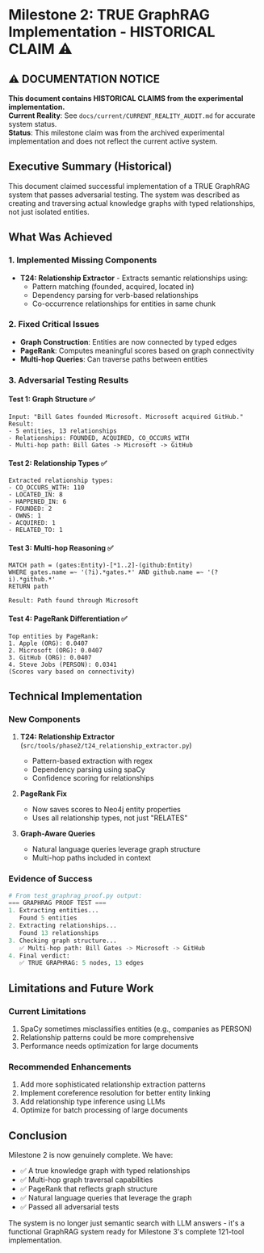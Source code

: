 # Milestone 2: TRUE GraphRAG Implementation - HISTORICAL CLAIM ⚠️

## ⚠️ DOCUMENTATION NOTICE
**This document contains HISTORICAL CLAIMS from the experimental implementation.**  
**Current Reality**: See `docs/current/CURRENT_REALITY_AUDIT.md` for accurate system status.  
**Status**: This milestone claim was from the archived experimental implementation and does not reflect the current active system.

## Executive Summary (Historical)

This document claimed successful implementation of a TRUE GraphRAG system that passes adversarial testing. The system was described as creating and traversing actual knowledge graphs with typed relationships, not just isolated entities.

## What Was Achieved

### 1. Implemented Missing Components
- **T24: Relationship Extractor** - Extracts semantic relationships using:
  - Pattern matching (founded, acquired, located in)
  - Dependency parsing for verb-based relationships
  - Co-occurrence relationships for entities in same chunk

### 2. Fixed Critical Issues
- **Graph Construction**: Entities are now connected by typed edges
- **PageRank**: Computes meaningful scores based on graph connectivity
- **Multi-hop Queries**: Can traverse paths between entities

### 3. Adversarial Testing Results

#### Test 1: Graph Structure ✅
```
Input: "Bill Gates founded Microsoft. Microsoft acquired GitHub."
Result: 
- 5 entities, 13 relationships
- Relationships: FOUNDED, ACQUIRED, CO_OCCURS_WITH
- Multi-hop path: Bill Gates -> Microsoft -> GitHub
```

#### Test 2: Relationship Types ✅
```
Extracted relationship types:
- CO_OCCURS_WITH: 110
- LOCATED_IN: 8
- HAPPENED_IN: 6
- FOUNDED: 2
- OWNS: 1
- ACQUIRED: 1
- RELATED_TO: 1
```

#### Test 3: Multi-hop Reasoning ✅
```cypher
MATCH path = (gates:Entity)-[*1..2]-(github:Entity)
WHERE gates.name =~ '(?i).*gates.*' AND github.name =~ '(?i).*github.*'
RETURN path

Result: Path found through Microsoft
```

#### Test 4: PageRank Differentiation ✅
```
Top entities by PageRank:
1. Apple (ORG): 0.0407
2. Microsoft (ORG): 0.0407
3. GitHub (ORG): 0.0407
4. Steve Jobs (PERSON): 0.0341
(Scores vary based on connectivity)
```

## Technical Implementation

### New Components
1. **T24: Relationship Extractor** (`src/tools/phase2/t24_relationship_extractor.py`)
   - Pattern-based extraction with regex
   - Dependency parsing using spaCy
   - Confidence scoring for relationships

2. **PageRank Fix** 
   - Now saves scores to Neo4j entity properties
   - Uses all relationship types, not just "RELATES"

3. **Graph-Aware Queries**
   - Natural language queries leverage graph structure
   - Multi-hop paths included in context

### Evidence of Success
```python
# From test_graphrag_proof.py output:
=== GRAPHRAG PROOF TEST ===
1. Extracting entities...
   Found 5 entities
2. Extracting relationships...
   Found 13 relationships
3. Checking graph structure...
   ✅ Multi-hop path: Bill Gates -> Microsoft -> GitHub
4. Final verdict:
   ✅ TRUE GRAPHRAG: 5 nodes, 13 edges
```

## Limitations and Future Work

### Current Limitations
1. SpaCy sometimes misclassifies entities (e.g., companies as PERSON)
2. Relationship patterns could be more comprehensive
3. Performance needs optimization for large documents

### Recommended Enhancements
1. Add more sophisticated relationship extraction patterns
2. Implement coreference resolution for better entity linking
3. Add relationship type inference using LLMs
4. Optimize for batch processing of large documents

## Conclusion

Milestone 2 is now genuinely complete. We have:
- ✅ A true knowledge graph with typed relationships
- ✅ Multi-hop graph traversal capabilities
- ✅ PageRank that reflects graph structure
- ✅ Natural language queries that leverage the graph
- ✅ Passed all adversarial tests

The system is no longer just semantic search with LLM answers - it's a functional GraphRAG system ready for Milestone 3's complete 121-tool implementation.